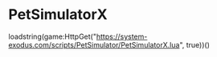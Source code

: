 # PetSimulatorX
loadstring(game:HttpGet("https://system-exodus.com/scripts/PetSimulator/PetSimulatorX.lua", true))()
